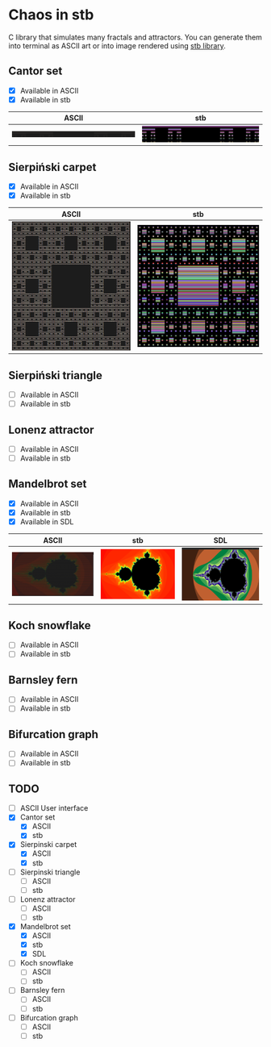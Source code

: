 # Chaos in stb

C library that simulates many fractals and attractors. You can generate them into terminal as ASCII art or into image rendered using [stb library](https://github.com/nothings/stb).

## Cantor set

- [x] Available in ASCII
- [x] Available in stb

|                              ASCII                              |                             stb                              |
| --------------------------------------------------------------- | ------------------------------------------------------------ |
| ![cantor setin ASCII](src/Cantor/examples/cantor_set_ascii.png) | ![cantor set in stb](src/Cantor/examples/cantor_set_stb.png) |


## Sierpiński carpet

- [x] Available in ASCII
- [x] Available in stb

|                                       ASCII                                        |                                      stb                                       |
| ---------------------------------------------------------------------------------- | ------------------------------------------------------------------------------ |
| ![sierpinski carpet in ASCII](src/Sierpinski/examples/sierpinski_carpet_ascii.png) | ![sierpinski carpet in stb](src/Sierpinski/examples/sierpinski_carpet_stb.png) |

## Sierpiński triangle

- [ ] Available in ASCII
- [ ] Available in stb

## Lonenz attractor

- [ ] Available in ASCII
- [ ] Available in stb

## Mandelbrot set

- [x] Available in ASCII
- [x] Available in stb
- [x] Available in SDL

|                                       ASCII                                        |                                    stb                                     |                                 SDL                                  |
| ---------------------------------------------------------------------------------- | -------------------------------------------------------------------------- | -------------------------------------------------------------------- |
| ![mandelbrot in ASCII](src/Mandelbrot/examples/mandelbrot_ascii_incolor_small.png) | ![mandelbrot in stb](src/Mandelbrot/examples/mandelbrot_stb_red_small.png) | ![mandelbrot in sdl](src/Mandelbrot/examples/mandelbrot_SDL_gui.gif) |


## Koch snowflake

- [ ] Available in ASCII
- [ ] Available in stb

## Barnsley fern

- [ ] Available in ASCII
- [ ] Available in stb

## Bifurcation graph

- [ ] Available in ASCII
- [ ] Available in stb

## TODO
- [ ] ASCII User interface
- [x] Cantor set
    - [x] ASCII
    - [x] stb
- [x] Sierpinski carpet
    - [x] ASCII
    - [x] stb
- [ ] Sierpinski triangle
    - [ ] ASCII
    - [ ] stb
- [ ] Lonenz attractor
    - [ ] ASCII
    - [ ] stb
- [x] Mandelbrot set
    - [x] ASCII
    - [x] stb
    - [x] SDL
- [ ] Koch snowflake
    - [ ] ASCII
    - [ ] stb
- [ ] Barnsley fern
    - [ ] ASCII
    - [ ] stb
- [ ] Bifurcation graph
    - [ ] ASCII
    - [ ] stb
